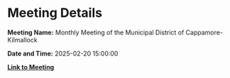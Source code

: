 # Meeting Details

**Meeting Name:** Monthly Meeting of the Municipal District of Cappamore-Kilmallock

**Date and Time:** 2025-02-20 15:00:00

**[Link to Meeting](https://www.limerick.ie/council/whats-on/monthly-meeting-of-the-municipal-district-of-cappamore-kilmallock-22)**
